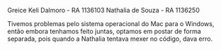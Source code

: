 Greice Keli Dalmoro - RA 1136103
Nathalia de Souza - RA 1136250

Tivemos problemas pelo sistema operacional do Mac para o Windows, então embora tenhamos feito juntas, optamos em postar de forma separada, pois quando a Nathalia tentava mexer no código, dava erro. 
